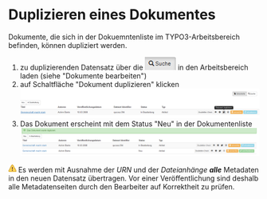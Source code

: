 # Duplizieren eines Dokumentes

Dokumente, die sich in der Dokuemntenliste im TYPO3-Arbeitsbereich befinden, können dupliziert werden.

1. zu duplizierenden Datensatz über die ![](/assets/Suche.png) in den Arbeitsbereich laden (siehe "Dokumente bearbeiten")
2. auf Schaltfläche "Dokument duplizieren" klicken
![](/assets/duplicate.png)
3. Das Dokument erscheint mit dem Status "Neu" in der Dokumentenliste
![](/assets/erfolg_dupliziert.png)


![](/assets/Hinweis.png) Es werden mit Ausnahme der _URN_ und der _Dateianhänge_ _**alle**_ Metadaten in den neuen Datensatz übertragen.
Vor einer Veröffentlichung sind deshalb alle Metadatenseiten durch den Bearbeiter auf Korrektheit zu prüfen.
